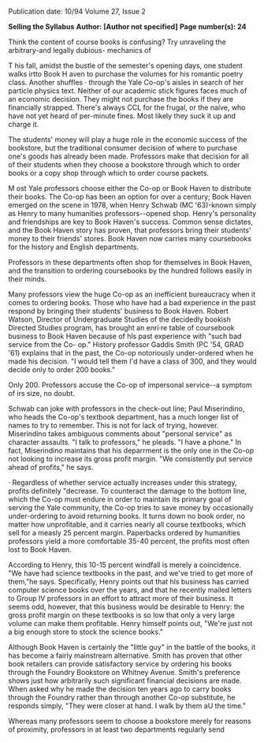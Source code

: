Publication date: 10/94
Volume 27, Issue 2

**Selling the Syllabus**
**Author:  [Author not specified]**
**Page number(s): 24**

Think the content of course books is confusing? Try unraveling the 
arbitrary-and legally dubious-
mechanics of 

T
his fall, amidst the bustle of the semester's opening days, 
one student walks irtto Book H aven to purchase the 
volumes for his romantic poetry class. Another shuffles · 
through the Yale Co-op's aisles in search of her particle 
physics text. Neither of our academic stick figures faces much of an 
economic decision. They might not purchase the books if they are 
financially strapped. There's always CCL for the frugal, or the naive, 
who have not yet heard of per-minute fines. Most likely they suck it 
up and charge it. 

The students' money will play a huge role in the economic 
success of the bookstore, but the traditional consumer decision of 
where to purchase one's goods has already been made. Professors 
make that decision for all of their students when they choose a 
bookstore through which to order books or a copy shop through 
which to order course packets. 

M
ost Yale professors choose either the Co-op or Book Haven 
to distribute their books. The Co-op has been an option 
for over a century; Book Haven emerged on the scene in 
1978, when Henry Schwab (MC '63)-known simply as Henry to 
many humanities professors--opened shop. Henry's personality and 
friendships are key to Book Haven's success. Common sense dictates, 
and the Book Haven story has proven, that professors bring their 
students' money to their friends' stores. Book Haven now carries 
many coursebooks for the history and English departments. 

Professors in these departments often shop for themselves in Book 
Haven, and the transition to ordering coursebooks by the hundred 
follows easily in their minds. 

Many professors view the huge Co-op as an inefficient 
bureaucracy when it comes to ordering books. Those who have had a 
bad experience in the past respond by bringing their students' 
business to Book Haven. Robert Watson, Director of Undergraduate 
Studies of the decidedly bookish Directed Studies program, has 
brought an enri·re table of coursebook business to Book Haven 
because of hls past experience with "such bad service from the Co-
op." History professor Gaddis Smith (PC '54, GRAD '61) explains 
that in the past, the Co-op notoriously under-ordered when he made 
his decision. "I would tell them I'd have a class of 300, and they 
would decide only to order 200 books." 

Only 200. Professors accuse the Co-op of 
impersonal service--a symptom of irs size, no doubt. 

Schwab can joke with professors in the check-out line; Paul 
Miserindino, who heads the Co-op's textbook department, has a 
much longer list of names to try to remember. This is not for lack of 
trying, however. Miserindino takes ambiguous comments about 
"personal service" as character assaults. "I talk to professors," he 
pleads. "I have a phone." In fact, Miserindino maintains that his 
deparrment is the only one in the Co-op not looking to increase its 
gross profit margin. "We consistently put service ahead of profits," he 
says. 

· 
Regardless of whether service actually increases under this 
strategy, profits definitely "decrease. To counteract the damage to the 
bottom line, which the Co-op must endure in order to maintain its 
primary goal of serving the Yale community, the Co-op tries to save 
money by occasionally under-ordering to avoid returning books. It 
turns down no book order, no matter how unprofitable, and it carries 
nearly all course textbooks, which sell for a measly 25 percent 
margin. Paperbacks ordered by humanities professors yield a more 
comfortable 35-40 percent, the profits most often lost to Book 
Haven. 

According to Henry, this 10-15 percent windfall is merely a 
coincidence. "We have had science textbooks in the past, and we've 
tried to get more of them,"he says. Specifically, Henry points out that 
hls business has carried computer science books over the years, and 
that he recently mailed letters to Group IV professors in an effort to 
attract more of their business. It seems odd, however, that this 
business would be desirable to Henry: the gross profit margin on 
these textbooks is so low that only a very large volume can make 
them profitable. Henry himself points out, "We're just not a big 
enough store to stock the science books." 

Although Book Haven is certainly the "little guy" in the battle of 
the books, it has become a fairly mainstream alternative. Smith has 
proven that other book retailers can provide satisfactory service by 
ordering his books through the Foundry Bookstore on Whitney 
Avenue. Smith's preference shows just how arbitrarily such significant 
financial decisions are made. When asked why he made the decision 
ten years ago to carry books through the Foundry rather than 
through another Co-op substitute, he responds simply, "They were 
closer at hand. I walk by them aU the time." 

Whereas many professors seem to choose a 
bookstore merely for reasons of proximity, 
professors in at least two departments regularly send